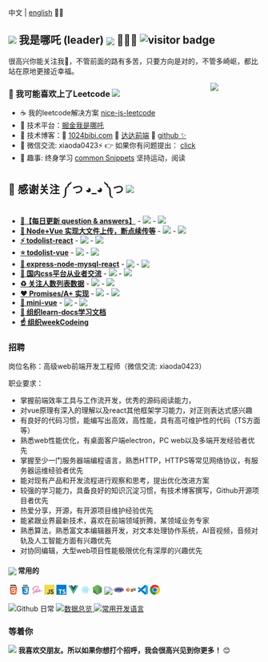 中文 | [english](./en.md) :man_technologist: 

## <img src="https://camo.githubusercontent.com/8653492b3ab0c46cc580ad293f0555880ecf8ac82f0a761f17af1335e85e4de6/68747470733a2f2f71706c7573706963747572652e6f73732d636e2d6265696a696e672e616c6979756e63732e636f6d2f364c6a6a51412f48692e676966" height="20"> 我是哪吒 (leader) <img align='center' src='https://github.com/mayankchaudhary26/Cool-Readme-ideas/blob/master/data/octocat/daftpunktocat-guy.gif' width='30'> 🎉🎉🎉 <img src="https://visitor-badge.glitch.me/badge?page_id=webVueBlog" alt="visitor badge" />

很高兴你能关注我👋，不管前面的路有多苦，只要方向是对的，不管多崎岖，都比站在原地更接近幸福。

<img align="right" width="100" src="https://cdn.jsdelivr.net/gh/YunYouJun/yun/images/yun-alpha-compressed.png">

### 🦀 我可能喜欢上了Leetcode <img src="https://emojis.slackmojis.com/emojis/images/1621024394/39092/cat-roll.gif?1621024394" width="28" />

- ☕️ 我的leetcode解决方案 [nice-js-leetcode](https://github.com/nice-people-frontend-community/nice-js-leetcode)
- 🔭 技术平台：<a href="https://juejin.cn/user/1451011081249175" target="_blank">掘金我是哪吒</a> 
- 🏡 技术博客：🌱 <a href="https://www.1024bibi.com" target="_blank">1024bibi.com</a> 🌱 <a href="http://www.dadaqianduan.cn/#/" target="_blank">达达前端</a> 🌱 <a href="https://github.com/webVueBlog/vueblog" target="_blank">github ✨</a>
- 💬 微信交流: xiaoda0423⚡ 👉 如果你有问题提出： [click](https://github.com/webVueBlog/interview-answe/issues)
- 🤔 趣事: 终身学习 [common Snippets](https://gist.github.com/webVueBlog) 坚持运动，阅读

## 🤡 感谢关注  ༼ つ ◕_◕ ༽つ <img src="https://emojis.slackmojis.com/emojis/images/1588315024/8823/hyperkitty.gif?1588315024" width="30" /> 

- [**🎲【每日更新 question & answers】**](https://github.com/webVueBlog/Leetcode) - <img src="https://img.shields.io/github/stars/webVueBlog/Leetcode?style=social" height="22" align="top" /> - <img src="https://img.shields.io/github/forks/webVueBlog/Leetcode?style=social" height="22" align="top" />
- [**🐬 Node+Vue 实现大文件上传，断点续传等**](https://github.com/webVueBlog/file-breakpoint-continue) - <img src="https://img.shields.io/github/stars/webVueBlog/file-breakpoint-continue?style=social" height="22" align="top" /> - <img src="https://img.shields.io/github/forks/webVueBlog/file-breakpoint-continue?style=social" height="22" align="top" />
- [**⚡ todolist-react**](https://github.com/webVueBlog/todolist-react) - <img src="https://img.shields.io/github/stars/webVueBlog/todolist-react?style=social" height="22" align="top" /> - <img src="https://img.shields.io/github/forks/webVueBlog/todolist-react?style=social" height="22" align="top" />
- [**⭐ todolist-vue**](https://github.com/webVueBlog/todolist-vue) - <img src="https://img.shields.io/github/stars/webVueBlog/todolist-vue?style=social" height="22" align="top" /> - <img src="https://img.shields.io/github/forks/webVueBlog/todolist-vue?style=social" height="22" align="top" />
- [**🌙 express-node-mysql-react**](https://github.com/webVueBlog/express-node) - <img src="https://img.shields.io/github/stars/webVueBlog/express-node?style=social" height="22" align="top" /> - <img src="https://img.shields.io/github/forks/webVueBlog/express-node?style=social" height="22" align="top" />
- [**🍉 国内css平台从业者交流**](https://github.com/webVueBlog/awesome-css) - <img src="https://img.shields.io/github/stars/webVueBlog/awesome-css?style=social" height="22" align="top" /> - <img src="https://img.shields.io/github/forks/webVueBlog/awesome-css?style=social" height="22" align="top" />
- [**♻️ 关注人数列表数据**](https://github.com/webVueBlog/nice-my-friend) - <img src="https://img.shields.io/github/stars/webVueBlog/nice-my-friend?style=social" height="22" align="top" /> - <img src="https://img.shields.io/github/forks/webVueBlog/nice-my-friend?style=social" height="22" align="top" />
- [**♥ Promises/A+ 实现**](https://github.com/webVueBlog/promise) - <img src="https://img.shields.io/github/stars/webVueBlog/promise?style=social" height="22" align="top" /> - <img src="https://img.shields.io/github/forks/webVueBlog/promise?style=social" height="22" align="top" />
- [**🖖 mini-vue**](https://github.com/webVueBlog/mini-vue) - <img src="https://img.shields.io/github/stars/webVueBlog/mini-vue?style=social" height="22" align="top" /> - <img src="https://img.shields.io/github/forks/webVueBlog/mini-vue?style=social" height="22" align="top" />
- [**👋 组织learn-docs学习文档**](https://github.com/learn-docs)
- [**☝️ 组织weekCodeing**](https://github.com/weekCodeing)

### 招聘

岗位名称：高级web前端开发工程师（微信交流: xiaoda0423）

职业要求：

- 掌握前端效率工具与工作流开发，优秀的源码阅读能力，
- 对vue原理有深入的理解以及react其他框架学习能力，对正则表达式感兴趣
- 有良好的代码习惯，能编写出高效，高性能，具有高可维护性的代码（TS方面等）
- 熟悉web性能优化，有桌面客户端electron，PC web以及多端开发经验者优先
- 掌握至少一门服务器端编程语言，熟悉HTTP，HTTPS等常见网络协议，有服务器运维经验者优先
- 能对现有产品和开发流程进行观察和思考，提出优化改进方案
- 较强的学习能力，具备良好的知识沉淀习惯，有技术博客撰写，Github开源项目者优先
- 热爱分享，开源，有开源项目维护经验优先
- 能紧跟业界最新技术，喜欢在前端领域折腾，某领域业务专家
- 熟悉算法，熟悉富文本编辑器开发，对文本处理协作系统，AI音视频，音频对轨及人工智能方面有兴趣优先
- 对协同编辑，大型web项目性能极限优化有深厚的兴趣优先

#### <img align='center' src='https://github.com/mayankchaudhary26/Cool-Readme-ideas/blob/master/data/chill%20scene.gif' width='50'> 常用的 

<code><img height="20" src="https://raw.githubusercontent.com/github/explore/80688e429a7d4ef2fca1e82350fe8e3517d3494d/topics/html/html.png"></code>
<code><img height="20" src="https://raw.githubusercontent.com/github/explore/80688e429a7d4ef2fca1e82350fe8e3517d3494d/topics/css/css.png"></code>
<code><img height="20" src="https://raw.githubusercontent.com/github/explore/80688e429a7d4ef2fca1e82350fe8e3517d3494d/topics/sass/sass.png"></code>
<code><img height="20" src="https://raw.githubusercontent.com/github/explore/80688e429a7d4ef2fca1e82350fe8e3517d3494d/topics/javascript/javascript.png"></code>
<code><img height="20" src="https://raw.githubusercontent.com/github/explore/80688e429a7d4ef2fca1e82350fe8e3517d3494d/topics/typescript/typescript.png"></code>
<code><img height="20" src="https://raw.githubusercontent.com/github/explore/80688e429a7d4ef2fca1e82350fe8e3517d3494d/topics/vue/vue.png"></code>
<code><img height="20" src="https://raw.githubusercontent.com/github/explore/80688e429a7d4ef2fca1e82350fe8e3517d3494d/topics/react/react.png"></code>
<code><img height="20" src="https://raw.githubusercontent.com/github/explore/80688e429a7d4ef2fca1e82350fe8e3517d3494d/topics/nodejs/nodejs.png"></code>
<code><img height="20" src="https://camo.githubusercontent.com/61e102d7c605ff91efedb9d7e47c1c4a07cef59d3e1da202fd74f4772122ca4e/68747470733a2f2f766974656a732e6465762f6c6f676f2e737667"></code>
<code><img height="20" src="https://raw.githubusercontent.com/github/explore/80688e429a7d4ef2fca1e82350fe8e3517d3494d/topics/php/php.png"></code>
<code><img height="20" src="https://raw.githubusercontent.com/github/explore/80688e429a7d4ef2fca1e82350fe8e3517d3494d/topics/git/git.png"></code>
<code><img height="20" src="https://raw.githubusercontent.com/github/explore/80688e429a7d4ef2fca1e82350fe8e3517d3494d/topics/visual-studio-code/visual-studio-code.png"></code>
<code><img height="20" src="https://raw.githubusercontent.com/github/explore/80688e429a7d4ef2fca1e82350fe8e3517d3494d/topics/chrome/chrome.png"></code>

<img alt="Github 日常" src="https://denvercoder1-activity-graph.herokuapp.com/graph/?username=webVueBlog&bg_color=1F222E&color=F8D866&line=F85D7F&point=FFFFFF&hide_border=true"  />

<a href="https://github.com/webVueBlog" target="_blank">
  <img alt="数据总览" src="https://denvercoder1-github-readme-stats.vercel.app/api/?username=webVueBlog&show_icons=true&count_private=true&theme=react&hide_border=true&bg_color=1F222E&title_color=F85D7F&icon_color=F8D866" height="192px" />
</a>
<a href="https://github.com/webVueBlog" target="_blank">
  <img alt="常用开发语言" src="https://github-readme-stats.vercel.app/api/top-langs/?username=webVueBlog&langs_count=8&layout=compact&theme=react&hide_border=true&bg_color=1F222E&title_color=F85D7F&icon_color=F8D866&hide=Jupyter%20Notebook" height="192px" />
</a>
<br>

### 等着你

<img src="https://media.giphy.com/media/LnQjpWaON8nhr21vNW/giphy.gif" width="60"> <b>我喜欢交朋友。所以如果你想打个招呼，我会很高兴见到你更多！ </b> 😊</em>
